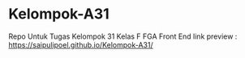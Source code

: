# Kelompok-A31
Repo Untuk Tugas Kelompok 31 Kelas F FGA Front End
link preview : https://saipulipoel.github.io/Kelompok-A31/
